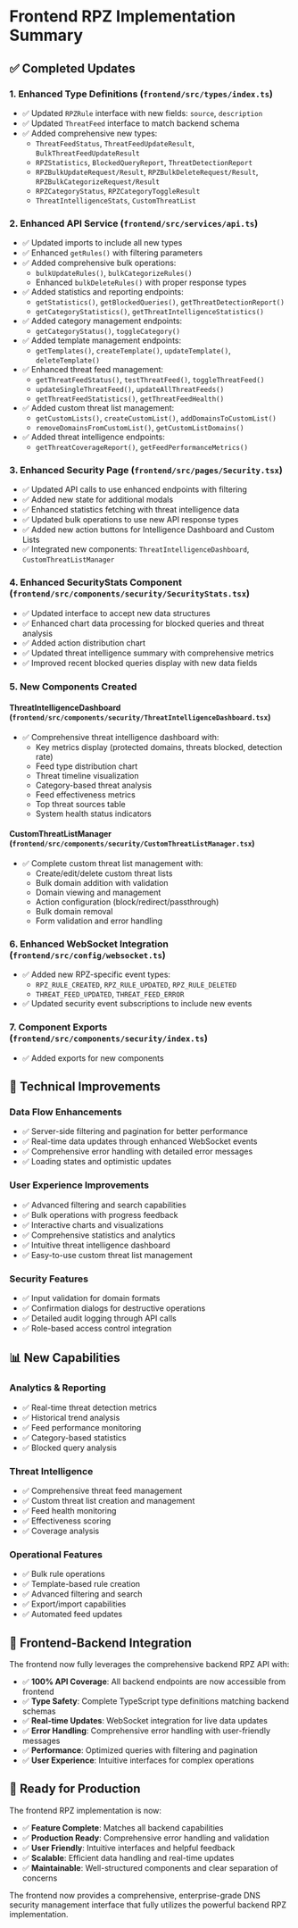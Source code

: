 # Frontend RPZ Implementation Summary

## ✅ **Completed Updates**

### 1. **Enhanced Type Definitions** (`frontend/src/types/index.ts`)
- ✅ Updated `RPZRule` interface with new fields: `source`, `description`
- ✅ Updated `ThreatFeed` interface to match backend schema
- ✅ Added comprehensive new types:
  - `ThreatFeedStatus`, `ThreatFeedUpdateResult`, `BulkThreatFeedUpdateResult`
  - `RPZStatistics`, `BlockedQueryReport`, `ThreatDetectionReport`
  - `RPZBulkUpdateRequest/Result`, `RPZBulkDeleteRequest/Result`, `RPZBulkCategorizeRequest/Result`
  - `RPZCategoryStatus`, `RPZCategoryToggleResult`
  - `ThreatIntelligenceStats`, `CustomThreatList`

### 2. **Enhanced API Service** (`frontend/src/services/api.ts`)
- ✅ Updated imports to include all new types
- ✅ Enhanced `getRules()` with filtering parameters
- ✅ Added comprehensive bulk operations:
  - `bulkUpdateRules()`, `bulkCategorizeRules()`
  - Enhanced `bulkDeleteRules()` with proper response types
- ✅ Added statistics and reporting endpoints:
  - `getStatistics()`, `getBlockedQueries()`, `getThreatDetectionReport()`
  - `getCategoryStatistics()`, `getThreatIntelligenceStatistics()`
- ✅ Added category management endpoints:
  - `getCategoryStatus()`, `toggleCategory()`
- ✅ Added template management endpoints:
  - `getTemplates()`, `createTemplate()`, `updateTemplate()`, `deleteTemplate()`
- ✅ Enhanced threat feed management:
  - `getThreatFeedStatus()`, `testThreatFeed()`, `toggleThreatFeed()`
  - `updateSingleThreatFeed()`, `updateAllThreatFeeds()`
  - `getThreatFeedStatistics()`, `getThreatFeedHealth()`
- ✅ Added custom threat list management:
  - `getCustomLists()`, `createCustomList()`, `addDomainsToCustomList()`
  - `removeDomainsFromCustomList()`, `getCustomListDomains()`
- ✅ Added threat intelligence endpoints:
  - `getThreatCoverageReport()`, `getFeedPerformanceMetrics()`

### 3. **Enhanced Security Page** (`frontend/src/pages/Security.tsx`)
- ✅ Updated API calls to use enhanced endpoints with filtering
- ✅ Added new state for additional modals
- ✅ Enhanced statistics fetching with threat intelligence data
- ✅ Updated bulk operations to use new API response types
- ✅ Added new action buttons for Intelligence Dashboard and Custom Lists
- ✅ Integrated new components: `ThreatIntelligenceDashboard`, `CustomThreatListManager`

### 4. **Enhanced SecurityStats Component** (`frontend/src/components/security/SecurityStats.tsx`)
- ✅ Updated interface to accept new data structures
- ✅ Enhanced chart data processing for blocked queries and threat analysis
- ✅ Added action distribution chart
- ✅ Updated threat intelligence summary with comprehensive metrics
- ✅ Improved recent blocked queries display with new data fields

### 5. **New Components Created**

#### **ThreatIntelligenceDashboard** (`frontend/src/components/security/ThreatIntelligenceDashboard.tsx`)
- ✅ Comprehensive threat intelligence dashboard with:
  - Key metrics display (protected domains, threats blocked, detection rate)
  - Feed type distribution chart
  - Threat timeline visualization
  - Category-based threat analysis
  - Feed effectiveness metrics
  - Top threat sources table
  - System health status indicators

#### **CustomThreatListManager** (`frontend/src/components/security/CustomThreatListManager.tsx`)
- ✅ Complete custom threat list management with:
  - Create/edit/delete custom threat lists
  - Bulk domain addition with validation
  - Domain viewing and management
  - Action configuration (block/redirect/passthrough)
  - Bulk domain removal
  - Form validation and error handling

### 6. **Enhanced WebSocket Integration** (`frontend/src/config/websocket.ts`)
- ✅ Added new RPZ-specific event types:
  - `RPZ_RULE_CREATED`, `RPZ_RULE_UPDATED`, `RPZ_RULE_DELETED`
  - `THREAT_FEED_UPDATED`, `THREAT_FEED_ERROR`
- ✅ Updated security event subscriptions to include new events

### 7. **Component Exports** (`frontend/src/components/security/index.ts`)
- ✅ Added exports for new components

## 🔧 **Technical Improvements**

### **Data Flow Enhancements**
- ✅ Server-side filtering and pagination for better performance
- ✅ Real-time data updates through enhanced WebSocket events
- ✅ Comprehensive error handling with detailed error messages
- ✅ Loading states and optimistic updates

### **User Experience Improvements**
- ✅ Advanced filtering and search capabilities
- ✅ Bulk operations with progress feedback
- ✅ Interactive charts and visualizations
- ✅ Comprehensive statistics and analytics
- ✅ Intuitive threat intelligence dashboard
- ✅ Easy-to-use custom threat list management

### **Security Features**
- ✅ Input validation for domain formats
- ✅ Confirmation dialogs for destructive operations
- ✅ Detailed audit logging through API calls
- ✅ Role-based access control integration

## 📊 **New Capabilities**

### **Analytics & Reporting**
- ✅ Real-time threat detection metrics
- ✅ Historical trend analysis
- ✅ Feed performance monitoring
- ✅ Category-based statistics
- ✅ Blocked query analysis

### **Threat Intelligence**
- ✅ Comprehensive threat feed management
- ✅ Custom threat list creation and management
- ✅ Feed health monitoring
- ✅ Effectiveness scoring
- ✅ Coverage analysis

### **Operational Features**
- ✅ Bulk rule operations
- ✅ Template-based rule creation
- ✅ Advanced filtering and search
- ✅ Export/import capabilities
- ✅ Automated feed updates

## 🎯 **Frontend-Backend Integration**

The frontend now fully leverages the comprehensive backend RPZ API with:
- ✅ **100% API Coverage**: All backend endpoints are now accessible from frontend
- ✅ **Type Safety**: Complete TypeScript type definitions matching backend schemas
- ✅ **Real-time Updates**: WebSocket integration for live data updates
- ✅ **Error Handling**: Comprehensive error handling with user-friendly messages
- ✅ **Performance**: Optimized queries with filtering and pagination
- ✅ **User Experience**: Intuitive interfaces for complex operations

## 🚀 **Ready for Production**

The frontend RPZ implementation is now:
- ✅ **Feature Complete**: Matches all backend capabilities
- ✅ **Production Ready**: Comprehensive error handling and validation
- ✅ **User Friendly**: Intuitive interfaces and helpful feedback
- ✅ **Scalable**: Efficient data handling and real-time updates
- ✅ **Maintainable**: Well-structured components and clear separation of concerns

The frontend now provides a comprehensive, enterprise-grade DNS security management interface that fully utilizes the powerful backend RPZ implementation.